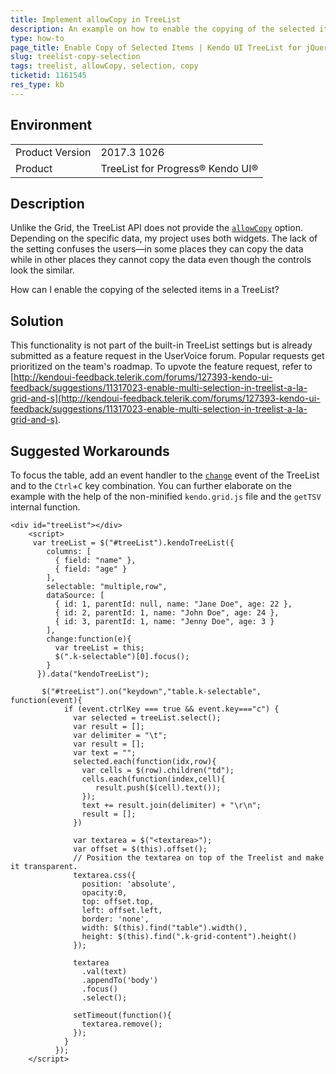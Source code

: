 ```yaml
---
title: Implement allowCopy in TreeList
description: An example on how to enable the copying of the selected items in the Kendo UI TreeList.
type: how-to
page_title: Enable Copy of Selected Items | Kendo UI TreeList for jQuery
slug: treelist-copy-selection
tags: treelist, allowCopy, selection, copy
ticketid: 1161545
res_type: kb
---
```


## Environment

<table>
	<tr>
		<td>Product Version</td>
		<td>2017.3 1026</td>
	</tr>
	<tr>
		<td>Product</td>
		<td>TreeList for Progress® Kendo UI®</td>
	</tr>
</table>


## Description

Unlike the Grid, the TreeList API does not provide the [`allowCopy`](/api/javascript/ui/grid/configuration/allowcopy) option. Depending on the specific data, my project uses both widgets. The lack of the setting confuses the users&mdash;in some places they can copy the data while in other places they cannot copy the data even though the controls look the similar.

How can I enable the copying of the selected items in a TreeList?

## Solution

This functionality is not part of the built-in TreeList settings but is already submitted as a feature request in the UserVoice forum. Popular requests get prioritized on the team's roadmap. To upvote the feature request, refer to [http://kendoui-feedback.telerik.com/forums/127393-kendo-ui-feedback/suggestions/11317023-enable-multi-selection-in-treelist-a-la-grid-and-s](http://kendoui-feedback.telerik.com/forums/127393-kendo-ui-feedback/suggestions/11317023-enable-multi-selection-in-treelist-a-la-grid-and-s).

## Suggested Workarounds

To focus the table, add an event handler to the [`change`](/api/javascript/ui/treelist/events/change) event of the TreeList and to the `Ctrl`+`C` key combination. You can further elaborate on the example with the help of the non-minified `kendo.grid.js` file and the `getTSV` internal function.



```dojo
<div id="treeList"></div>
    <script>
     var treeList = $("#treeList").kendoTreeList({
        columns: [
          { field: "name" },
          { field: "age" }
        ],
        selectable: "multiple,row",
        dataSource: [
          { id: 1, parentId: null, name: "Jane Doe", age: 22 },
          { id: 2, parentId: 1, name: "John Doe", age: 24 },
          { id: 3, parentId: 1, name: "Jenny Doe", age: 3 }
        ],
        change:function(e){
          var treeList = this;
          $(".k-selectable")[0].focus();
        }
      }).data("kendoTreeList");

       $("#treeList").on("keydown","table.k-selectable", function(event){
            if (event.ctrlKey === true && event.key==="c") {
              var selected = treeList.select();
              var result = [];
              var delimiter = "\t";
              var result = [];
              var text = "";
              selected.each(function(idx,row){
                var cells = $(row).children("td");
                cells.each(function(index,cell){
                   result.push($(cell).text());
                });
                text += result.join(delimiter) + "\r\n";
                result = [];
              })

              var textarea = $("<textarea>");
              var offset = $(this).offset();
              // Position the textarea on top of the Treelist and make it transparent.
              textarea.css({
                position: 'absolute',
                opacity:0,
                top: offset.top,
                left: offset.left,
                border: 'none',
                width: $(this).find("table").width(),
                height: $(this).find(".k-grid-content").height()
              });

              textarea
                .val(text)
                .appendTo('body')
                .focus()
                .select();

              setTimeout(function(){
                textarea.remove();
              });          
            }
          });
    </script>
```
